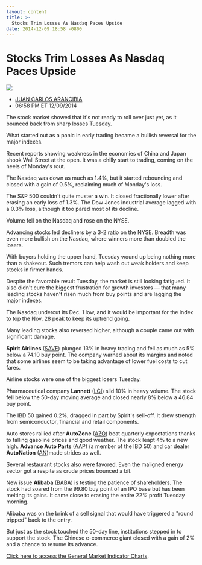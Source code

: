 ```yaml
---
layout: content
title: >-
  Stocks Trim Losses As Nasdaq Paces Upside
date: 2014-12-09 18:58 -0800
---
```



Stocks Trim Losses As Nasdaq Paces Upside
==========================================


![](https://www.investors.com/wp-content/uploads/ibd-migrated-images/MPv_141210_635537354441516580.png)

* [JUAN CARLOS ARANCIBIA](https://www.investors.com/author/arancibiaj/ "Posts by JUAN CARLOS ARANCIBIA")
* 06:58 PM ET 12/09/2014





The stock market showed that it's not ready to roll over just yet, as it bounced back from sharp losses Tuesday.


What started out as a panic in early trading became a bullish reversal for the major indexes.


Recent reports showing weakness in the economies of China and Japan shook Wall Street at the open. It was a chilly start to trading, coming on the heels of Monday's rout.


The Nasdaq was down as much as 1.4%, but it started rebounding and closed with a gain of 0.5%, reclaiming much of Monday's loss.


The S&P 500 couldn't quite muster a win. It closed fractionally lower after erasing an early loss of 1.3%. The Dow Jones industrial average lagged with a 0.3% loss, although it too pared most of its decline.


Volume fell on the Nasdaq and rose on the NYSE.


Advancing stocks led decliners by a 3-2 ratio on the NYSE. Breadth was even more bullish on the Nasdaq, where winners more than doubled the losers.


With buyers holding the upper hand, Tuesday wound up being nothing more than a shakeout. Such tremors can help wash out weak holders and keep stocks in firmer hands.


Despite the favorable result Tuesday, the market is still looking fatigued. It also didn't cure the biggest frustration for growth investors — that many leading stocks haven't risen much from buy points and are lagging the major indexes.


The Nasdaq undercut its Dec. 1 low, and it would be important for the index to top the Nov. 28 peak to keep its uptrend going.


Many leading stocks also reversed higher, although a couple came out with significant damage.


**Spirit Airlines** ([SAVE](https://research.investors.com/quote.aspx?symbol=SAVE)) plunged 13% in heavy trading and fell as much as 5% below a 74.10 buy point. The company warned about its margins and noted that some airlines seem to be taking advantage of lower fuel costs to cut fares.


Airline stocks were one of the biggest losers Tuesday.


Pharmaceutical company **Lannett** ([LCI](https://research.investors.com/quote.aspx?symbol=LCI)) slid 10% in heavy volume. The stock fell below the 50-day moving average and closed nearly 8% below a 46.84 buy point.


The IBD 50 gained 0.2%, dragged in part by Spirit's sell-off. It drew strength from semiconductor, financial and retail components.


Auto stores rallied after **AutoZone** ([AZO](https://research.investors.com/quote.aspx?symbol=AZO)) beat quarterly expectations thanks to falling gasoline prices and good weather. The stock leapt 4% to a new high. **Advance Auto Parts** ([AAP](https://research.investors.com/quote.aspx?symbol=AAP)) (a member of the IBD 50) and car dealer **AutoNation** ([AN](https://research.investors.com/quote.aspx?symbol=AN))made strides as well.


Several restaurant stocks also were favored. Even the maligned energy sector got a respite as crude prices bounced a bit.


New issue **Alibaba** ([BABA](https://research.investors.com/quote.aspx?symbol=BABA)) is testing the patience of shareholders. The stock had soared from the 99.80 buy point of an IPO base but has been melting its gains. It came close to erasing the entire 22% profit Tuesday morning.


Alibaba was on the brink of a sell signal that would have triggered a "round tripped" back to the entry.


But just as the stock touched the 50-day line, institutions stepped in to support the stock. The Chinese e-commerce giant closed with a gain of 2% and a chance to resume its advance.


[Click here to access the General Market Indicator Charts](https://www.investors.com/pdf/GMI_121014.pdf).




